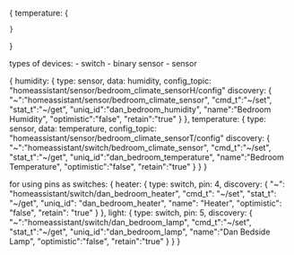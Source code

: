 {
    temperature: {

    }
}

types of devices:
    - switch
    - binary sensor
    - sensor

{
    humidity: {
        type: sensor,
        data: humidity,
        config_topic: "homeassistant/sensor/bedroom_climate_sensorH/config"
        discovery: {
            "~":"homeassistant/sensor/bedroom_climate_sensor",
            "cmd_t":"~/set",
            "stat_t":"~/get",
            "uniq_id":"dan_bedroom_humidity",
            "name":"Bedroom Humidity",
            "optimistic":"false",
            "retain":"true"
        }
    },
    temperature: {
        type: sensor, 
        data: temperature,
        config_topic: "homeassistant/sensor/bedroom_climate_sensorT/config"
        discovery: {
            "~":"homeassistant/switch/bedroom_climate_sensor",
            "cmd_t":"~/set",
            "stat_t":"~/get",
            "uniq_id":"dan_bedroom_temperature",
            "name":"Bedroom Temperature",
            "optimistic":"false",
            "retain":"true"
        }
    }
}

for using pins as switches:
{
    heater: {
        type: switch,
        pin: 4,
        discovery: {
            "~": "homeassistant/switch/dan_bedroom_heater",
            "cmd_t": "~/set",
            "stat_t": "~/get",
            "uniq_id": "dan_bedroom_heater",
            "name": "Heater",
            "optimistic": "false",
            "retain": "true"
        }
    },
    light: {
        type: switch,
        pin: 5,
        discovery: {
            "~":"homeassistant/switch/dan_bedroom_lamp",
            "cmd_t":"~/set",
            "stat_t":"~/get",
            "uniq_id":"dan_bedroom_lamp",
            "name":"Dan Bedside Lamp",
            "optimistic":"false",
            "retain":"true"
        }
    }
}